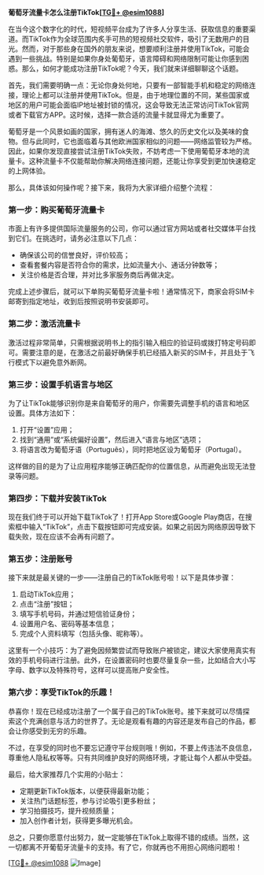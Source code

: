 **葡萄牙流量卡怎么注册TikTok[[TG💪+ @esim1088](https://t.me/s/esim1088)]**

在当今这个数字化的时代，短视频平台成为了许多人分享生活、获取信息的重要渠道。而TikTok作为全球范围内炙手可热的短视频社交软件，吸引了无数用户的目光。然而，对于那些身在国外的朋友来说，想要顺利注册并使用TikTok，可能会遇到一些挑战。特别是如果你身处葡萄牙，语言障碍和网络限制可能让你感到困惑。那么，如何才能成功注册TikTok呢？今天，我们就来详细聊聊这个话题。

首先，我们需要明确一点：无论你身处何地，只要有一部智能手机和稳定的网络连接，理论上都可以注册并使用TikTok。但是，由于地理位置的不同，某些国家或地区的用户可能会面临IP地址被封锁的情况，这会导致无法正常访问TikTok官网或者下载官方APP。这时候，选择一款合适的流量卡就显得尤为重要了。

葡萄牙是一个风景如画的国家，拥有迷人的海滩、悠久的历史文化以及美味的食物。但与此同时，它也面临着与其他欧洲国家相似的问题——网络监管较为严格。因此，如果你发现直接尝试注册TikTok失败，不妨考虑一下使用葡萄牙本地的流量卡。这种流量卡不仅能帮助你解决网络连接问题，还能让你享受到更加快速稳定的上网体验。

那么，具体该如何操作呢？接下来，我将为大家详细介绍整个流程：

### 第一步：购买葡萄牙流量卡

市面上有许多提供国际流量服务的公司，你可以通过官方网站或者社交媒体平台找到它们。在挑选时，请务必注意以下几点：
- 确保该公司的信誉良好，评价较高；
- 查看套餐内容是否符合你的需求，比如流量大小、通话分钟数等；
- 关注价格是否合理，并对比多家服务商后再做决定。

完成上述步骤后，就可以下单购买葡萄牙流量卡啦！通常情况下，商家会将SIM卡邮寄到指定地址，收到后按照说明书安装即可。

### 第二步：激活流量卡

激活过程非常简单，只需根据说明书上的指引输入相应的验证码或拨打特定号码即可。需要注意的是，在激活之前最好确保手机已经插入新买的SIM卡，并且处于飞行模式下以避免意外断网。

### 第三步：设置手机语言与地区

为了让TikTok能够识别你是来自葡萄牙的用户，你需要先调整手机的语言和地区设置。具体方法如下：
1. 打开“设置”应用；
2. 找到“通用”或“系统偏好设置”，然后进入“语言与地区”选项；
3. 将语言改为葡萄牙语（Português），同时把地区设为葡萄牙（Portugal）。

这样做的目的是为了让应用程序能够正确匹配你的位置信息，从而避免出现无法登录等问题。

### 第四步：下载并安装TikTok

现在我们终于可以开始下载TikTok了！打开App Store或Google Play商店，在搜索框中输入“TikTok”，点击下载按钮即可完成安装。如果之前因为网络原因导致下载失败，现在应该不会再有问题了。

### 第五步：注册账号

接下来就是最关键的一步——注册自己的TikTok账号啦！以下是具体步骤：
1. 启动TikTok应用；
2. 点击“注册”按钮；
3. 填写手机号码，并通过短信验证身份；
4. 设置用户名、密码等基本信息；
5. 完成个人资料填写（包括头像、昵称等）。

这里有一个小技巧：为了避免因频繁尝试而导致账户被锁定，建议大家使用真实有效的手机号码进行注册。此外，在设置密码时也要尽量复杂一些，比如结合大小写字母、数字以及特殊符号，这样可以提高账户安全性。

### 第六步：享受TikTok的乐趣！

恭喜你！现在已经成功注册了一个属于自己的TikTok账号。接下来就可以尽情探索这个充满创意与活力的世界了。无论是观看有趣的内容还是发布自己的作品，都会让你感受到无穷的乐趣。

不过，在享受的同时也不要忘记遵守平台规则哦！例如，不要上传违法不良信息，尊重他人隐私权等等。只有共同维护良好的网络环境，才能让每个人都从中受益。

最后，给大家推荐几个实用的小贴士：
- 定期更新TikTok版本，以便获得最新功能；
- 关注热门话题标签，参与讨论吸引更多粉丝；
- 学习拍摄技巧，提升视频质量；
- 加入创作者计划，获得更多曝光机会。

总之，只要你愿意付出努力，就一定能够在TikTok上取得不错的成绩。当然，这一切都离不开葡萄牙流量卡的支持。有了它，你就再也不用担心网络问题啦！

[[TG💪+ @esim1088](https://t.me/s/esim1088) ![Image](https://i.postimg.cc/4NQfJmqS/Snipaste-2025-05-13-00-14-12.png)]